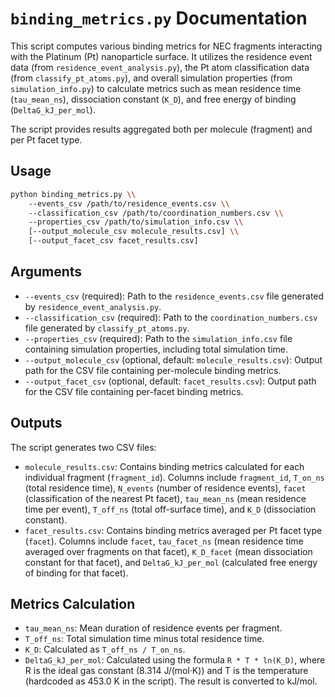 # `binding_metrics.py` Documentation

This script computes various binding metrics for NEC fragments interacting with the Platinum (Pt) nanoparticle surface. It utilizes the residence event data (from `residence_event_analysis.py`), the Pt atom classification data (from `classify_pt_atoms.py`), and overall simulation properties (from `simulation_info.py`) to calculate metrics such as mean residence time (`tau_mean_ns`), dissociation constant (`K_D`), and free energy of binding (`DeltaG_kJ_per_mol`).

The script provides results aggregated both per molecule (fragment) and per Pt facet type.

## Usage

```bash
python binding_metrics.py \\
    --events_csv /path/to/residence_events.csv \\
    --classification_csv /path/to/coordination_numbers.csv \\
    --properties_csv /path/to/simulation_info.csv \\
    [--output_molecule_csv molecule_results.csv] \\
    [--output_facet_csv facet_results.csv]
```

## Arguments

*   `--events_csv` (required): Path to the `residence_events.csv` file generated by `residence_event_analysis.py`.
*   `--classification_csv` (required): Path to the `coordination_numbers.csv` file generated by `classify_pt_atoms.py`.
*   `--properties_csv` (required): Path to the `simulation_info.csv` file containing simulation properties, including total simulation time.
*   `--output_molecule_csv` (optional, default: `molecule_results.csv`): Output path for the CSV file containing per-molecule binding metrics.
*   `--output_facet_csv` (optional, default: `facet_results.csv`): Output path for the CSV file containing per-facet binding metrics.

## Outputs

The script generates two CSV files:

*   `molecule_results.csv`: Contains binding metrics calculated for each individual fragment (`fragment_id`). Columns include `fragment_id`, `T_on_ns` (total residence time), `N_events` (number of residence events), `facet` (classification of the nearest Pt facet), `tau_mean_ns` (mean residence time per event), `T_off_ns` (total off-surface time), and `K_D` (dissociation constant).
*   `facet_results.csv`: Contains binding metrics averaged per Pt facet type (`facet`). Columns include `facet`, `tau_facet_ns` (mean residence time averaged over fragments on that facet), `K_D_facet` (mean dissociation constant for that facet), and `DeltaG_kJ_per_mol` (calculated free energy of binding for that facet).

## Metrics Calculation

*   `tau_mean_ns`: Mean duration of residence events per fragment.
*   `T_off_ns`: Total simulation time minus total residence time.
*   `K_D`: Calculated as `T_off_ns / T_on_ns`.
*   `DeltaG_kJ_per_mol`: Calculated using the formula `R * T * ln(K_D)`, where R is the ideal gas constant (8.314 J/(mol·K)) and T is the temperature (hardcoded as 453.0 K in the script). The result is converted to kJ/mol.